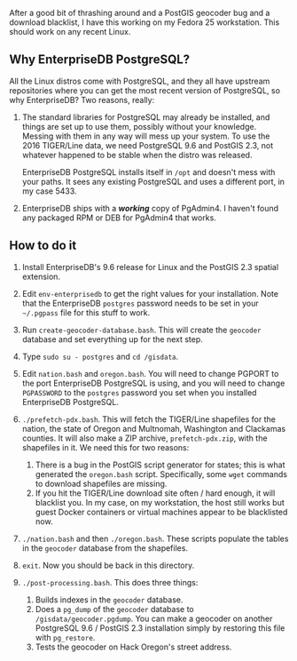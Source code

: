 After a good bit of thrashing around and a PostGIS geocoder bug and a download blacklist, I have this working on my Fedora 25 workstation. This should work on any recent Linux.

## Why EnterpriseDB PostgreSQL?
All the Linux distros come with PostgreSQL, and they all have upstream repositories where you can get the most recent version of PostgreSQL, so why EnterpriseDB? Two reasons, really:

1. The standard libraries for PostgreSQL may already be installed, and things are set up to use them, possibly without your knowledge. Messing with them in any way will mess up your system. To use the 2016 TIGER/Line data, we need PostgreSQL 9.6 and PostGIS 2.3, not whatever happened to be stable when the distro was released.

    EnterpriseDB PostgreSQL installs itself in `/opt` and doesn't mess with your paths. It sees any existing PostgreSQL and uses a different port, in my case 5433.
2. EnterpriseDB ships with a ***working*** copy of PgAdmin4. I haven't found any packaged RPM or DEB for PgAdmin4 that works.

## How to do it
1. Install EnterpriseDB's 9.6 release for Linux and the PostGIS 2.3 spatial extension.
2. Edit `env-enterprisedb` to get the right values for your installation. Note that the EnterpriseDB `postgres` password needs to be set in your `~/.pgpass` file for this stuff to work.
3. Run `create-geocoder-database.bash`. This will create the `geocoder` database and set everything up for the next step.
4. Type `sudo su - postgres` and `cd /gisdata`.
5. Edit `nation.bash` and `oregon.bash`. You will need to change PGPORT to the port EnterpriseDB PostgreSQL is using, and you will need to change `PGPASSWORD` to the `postgres` password you set when you installed EnterpriseDB PostgreSQL.
6. `./prefetch-pdx.bash`. This will fetch the TIGER/Line shapefiles for the nation, the state of Oregon and Multnomah, Washington and Clackamas counties. It will also make a ZIP archive, `prefetch-pdx.zip`, with the shapefiles in it. We need this for two reasons:

    1. There is a bug in the PostGIS script generator for states; this is what generated the `oregon.bash` script. Specifically, some `wget` commands to download shapefiles are missing.
    2. If you hit the TIGER/Line download site often / hard enough, it will blacklist you. In my case, on my workstation, the host still works but guest Docker containers or virtual machines appear to be blacklisted now.
7. `./nation.bash` and then `./oregon.bash`. These scripts populate the tables in the `geocoder` database from the shapefiles.
8. `exit`. Now you should be back in this directory.
9. `./post-processing.bash`. This does three things:

    1. Builds indexes in the `geocoder` database.
    2. Does a `pg_dump` of the `geocoder` database to `/gisdata/geocoder.pgdump`. You can make a geocoder on another PostgreSQL 9.6 / PostGIS 2.3 installation simply by restoring this file with `pg_restore`.
    3. Tests the geocoder on Hack Oregon's street address.
